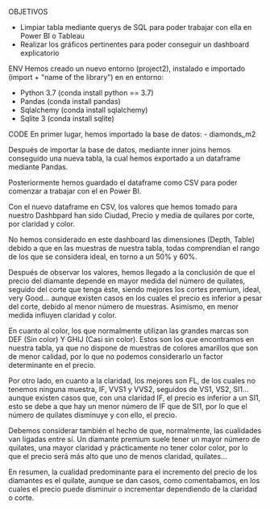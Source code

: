OBJETIVOS
- Limpiar tabla mediante querys de SQL para poder trabajar con ella en Power BI o Tableau
- Realizar los gráficos pertinentes para poder conseguir un dashboard explicatorio

ENV
Hemos creado un nuevo entorno (project2), instalado e importado (import + "name of the library") en en entorno:
- Python 3.7 (conda install python == 3.7)
- Pandas (conda install pandas)
- Sqlalchemy (conda install sqlalchemy)
- Sqlite 3 (conda install sqlite)

CODE
En primer lugar, hemos importado la base de datos:
     - diamonds_m2

Después de importar la base de datos, mediante inner joins hemos conseguido una nueva tabla, la cual hemos exportado a un dataframe mediante Pandas.

Posteriormente hemos guardado el dataframe como CSV para poder comenzar a trabajar con el en Power BI.

Con el nuevo dataframe en CSV, los valores que hemos tomado para nuestro Dashbpard han sido Ciudad, Precio y media de quilares por corte, por claridad y color.

No hemos considerado en este dashboard las dimensiones (Depth, Table) debido a que en las muestras de nuestra tabla, todas comprendían el rango de los que se considera ideal, en torno a un 50% y 60%.

Después de observar los valores, hemos llegado a la conclusión de que el precio del diamante depende en mayor medida del número de quilates, seguido del corte que tenga éste, siendo mejores los cortes premium, ideal, very Good… aunque existen casos en los cuales el precio es inferior a pesar del corte, debido al menor número de muestras. Asimismo, en menor medida influyen claridad y color.

En cuanto al color, los que normalmente utilizan las grandes marcas son DEF (Sin color) Y GHIJ (Casi sin color). Estos son los que encontramos en nuestra tabla, ya que no dispone de  muestras de colores amarillos que son de menor calidad, por lo que no podemos considerarlo un factor determinante en el precio. 

Por otro lado, en cuanto a la claridad, los mejores son FL, de los cuales no tenemos ninguna muestra, IF, VVS1 y VVS2, seguidos de VS1, VS2, SI1… aunque existen casos que, con una claridad IF, el precio es inferior a un SI1, esto se debe a que hay un menor número de IF que de SI1, por lo que el número de quilates disminuye y con ello, el precio.

Debemos considerar también el hecho de que, normalmente, las cualidades van ligadas entre sí. Un diamante premium suele tener un mayor número de quilates, una mayor claridad y prácticamente no tener color color, por lo que el precio será más alto que uno de menos claridad, quilates...

En resumen, la cualidad predominante para el incremento del precio de los diamantes es el quilate, aunque se dan casos, como comentabamos, en los cuales el precio puede disminuir o incrementar dependiendo de la claridad o corte.


